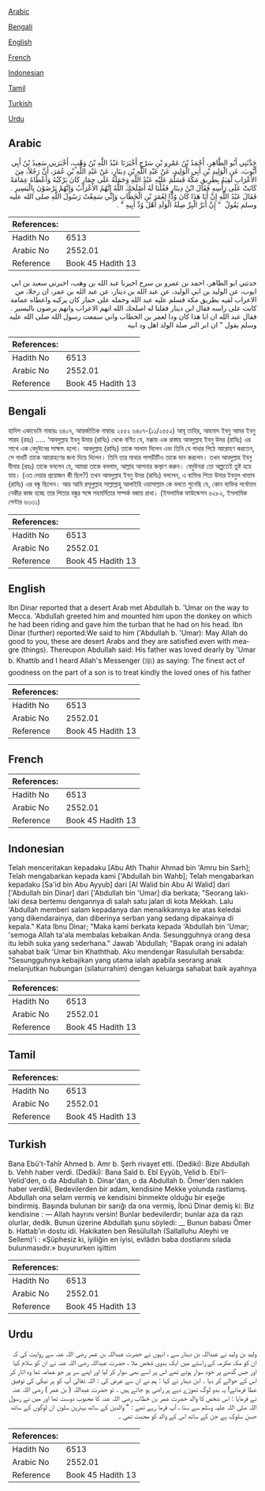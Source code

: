 [Arabic](#arabic)

[Bengali](#bengali)

[English](#english)

[French](#french)

[Indonesian](#indonesian)

[Tamil](#tamil)

[Turkish](#turkish)

[Urdu](#urdu)

## Arabic


<div dir="rtl" lang="ar" style={{fontSize:'larger',backgroundColor:'#f8f9fa',padding:20}}>
حَدَّثَنِي أَبُو الطَّاهِرِ، أَحْمَدُ بْنُ عَمْرِو بْنِ سَرْحٍ أَخْبَرَنَا عَبْدُ اللَّهِ بْنُ وَهْبٍ، أَخْبَرَنِي سَعِيدُ بْنُ أَبِي أَيُّوبَ، عَنِ الْوَلِيدِ بْنِ أَبِي الْوَلِيدِ، عَنْ عَبْدِ اللَّهِ بْنِ دِينَارٍ، عَنْ عَبْدِ اللَّهِ بْنِ عُمَرَ، أَنَّ رَجُلاً، مِنَ الأَعْرَابِ لَقِيَهُ بِطَرِيقِ مَكَّةَ فَسَلَّمَ عَلَيْهِ عَبْدُ اللَّهِ وَحَمَلَهُ عَلَى حِمَارٍ كَانَ يَرْكَبُهُ وَأَعْطَاهُ عِمَامَةً كَانَتْ عَلَى رَأْسِهِ فَقَالَ ابْنُ دِينَارٍ فَقُلْنَا لَهُ أَصْلَحَكَ اللَّهُ إِنَّهُمُ الأَعْرَابُ وَإِنَّهُمْ يَرْضَوْنَ بِالْيَسِيرِ ‏.‏ فَقَالَ عَبْدُ اللَّهِ إِنَّ أَبَا هَذَا كَانَ وُدًّا لِعُمَرَ بْنِ الْخَطَّابِ وَإِنِّي سَمِعْتُ رَسُولَ اللَّهِ صلى الله عليه وسلم يَقُولُ ‏ "‏ إِنَّ أَبَرَّ الْبِرِّ صِلَةُ الْوَلَدِ أَهْلَ وُدِّ أَبِيهِ ‏"‏ ‏.‏
</div>
<div style={{backgroundColor:'#f8f9fa',padding:20, marginBottom: 10}}><table> <thead> <tr> <th>References:</th> <th></th> </tr> </thead> <tbody><tr><td>Hadith No</td><td>6513</td></tr><tr><td>Arabic No</td><td>2552.01</td></tr><tr><td>Reference</td><td>Book 45 Hadith 13</td></tr></tbody></table></div>


<div dir="rtl" lang="ar" style={{fontSize:'larger',backgroundColor:'#f8f9fa',padding:20}}>
حدثني ابو الطاهر، احمد بن عمرو بن سرح اخبرنا عبد الله بن وهب، اخبرني سعيد بن ابي ايوب، عن الوليد بن ابي الوليد، عن عبد الله بن دينار، عن عبد الله بن عمر، ان رجلا، من الاعراب لقيه بطريق مكة فسلم عليه عبد الله وحمله على حمار كان يركبه واعطاه عمامة كانت على راسه فقال ابن دينار فقلنا له اصلحك الله انهم الاعراب وانهم يرضون باليسير . فقال عبد الله ان ابا هذا كان ودا لعمر بن الخطاب واني سمعت رسول الله صلى الله عليه وسلم يقول " ان ابر البر صلة الولد اهل ود ابيه
</div>
<div style={{backgroundColor:'#f8f9fa',padding:20, marginBottom: 10}}><table> <thead> <tr> <th>References:</th> <th></th> </tr> </thead> <tbody><tr><td>Hadith No</td><td>6513</td></tr><tr><td>Arabic No</td><td>2552.01</td></tr><tr><td>Reference</td><td>Book 45 Hadith 13</td></tr></tbody></table></div>

## Bengali


<div dir="ltr" lang="bn" style={{fontSize:'larger',backgroundColor:'#f8f9fa',padding:20}}>
হাদিস একাডেমি নাম্বারঃ ৬৪০৭, আন্তর্জাতিক নাম্বারঃ ২৫৫২ ৬৪০৭-(১১/২৫৫২) আবূ তাহির, আহমাদ ইবনু আমর ইবনু সারহ (রহঃ) ..... ‘আবদুল্লাহ ইবনু উমার (রাযিঃ) থেকে বর্ণিত যে, মক্কায় এক রাস্তায় আবদুল্লাহ ইবনু উমর (রাযিঃ) এর সাথে এক বেদুঈনের সাক্ষাৎ হলো। আবদুল্লাহ (রাযিঃ) তাকে সালাম দিলেন এবং তিনি যে গাধার পিঠে আরোহণ করতেন, সে গাধটি তাকে আরোহণের জন্য দিয়ে দিলেন। তিনি তার মাথার পাগড়ীটিও তাকে দান করলেন। তখন আবদুল্লাহ ইবনু দীনার (রহঃ) তাকে বললেন যে, আমরা তাকে বললাম, আল্লাহ আপনার কল্যাণ করুন। বেদুঈনরা তো অল্পতেই তুষ্ট হয়ে যায়। (এত দেয়ার প্রয়োজন কী ছিল?) তখন আবদুল্লাহ ইবনু উমর (রাযিঃ) বললেন, এ ব্যক্তির পিতা উমার ইবনুল খাত্তাব (রাযিঃ) এর বন্ধু ছিলেন। আর আমি রসূলুল্লাহ সাল্লাল্লাহু আলাইহি ওয়াসাল্লাম কে বলতে শুনেছি যে, কোন ব্যক্তির সর্বোত্তম নেকীর কাজ হচ্ছে তার পিতার বন্ধুর সঙ্গে সহমর্মিতার সম্পর্ক বজায় রাখা। (ইসলামিক ফাউন্ডেশন ৬২৮২, ইসলামিক সেন্টার ৬৩৩১)
</div>
<div style={{backgroundColor:'#f8f9fa',padding:20, marginBottom: 10}}><table> <thead> <tr> <th>References:</th> <th></th> </tr> </thead> <tbody><tr><td>Hadith No</td><td>6513</td></tr><tr><td>Arabic No</td><td>2552.01</td></tr><tr><td>Reference</td><td>Book 45 Hadith 13</td></tr></tbody></table></div>

## English


<div dir="ltr" lang="en" style={{fontSize:'larger',backgroundColor:'#f8f9fa',padding:20}}>
Ibn Dinar reported that a desert Arab met Abdullah b. 'Umar on the way to Mecca. 'Abdullah greeted him and mounted him upon the donkey on which he had been riding and gave him the turban that he had on his head. Ibn Dinar (further) reported:We said to him ('Abdullah b. 'Umar): May Allah do good to you, these are desert Arabs and they are satisfied even with meagre (things). Thereupon Abdullah said: His father was loved dearly by 'Umar b. Khattib and I heard Allah's Messenger (ﷺ) as saying: The finest act of goodness on the part of a son is to treat kindly the loved ones of his father
</div>
<div style={{backgroundColor:'#f8f9fa',padding:20, marginBottom: 10}}><table> <thead> <tr> <th>References:</th> <th></th> </tr> </thead> <tbody><tr><td>Hadith No</td><td>6513</td></tr><tr><td>Arabic No</td><td>2552.01</td></tr><tr><td>Reference</td><td>Book 45 Hadith 13</td></tr></tbody></table></div>

## French


<div dir="ltr" lang="fr" style={{fontSize:'larger',backgroundColor:'#f8f9fa',padding:20}}>

</div>
<div style={{backgroundColor:'#f8f9fa',padding:20, marginBottom: 10}}><table> <thead> <tr> <th>References:</th> <th></th> </tr> </thead> <tbody><tr><td>Hadith No</td><td>6513</td></tr><tr><td>Arabic No</td><td>2552.01</td></tr><tr><td>Reference</td><td>Book 45 Hadith 13</td></tr></tbody></table></div>

## Indonesian


<div dir="ltr" lang="id" style={{fontSize:'larger',backgroundColor:'#f8f9fa',padding:20}}>
Telah menceritakan kepadaku [Abu Ath Thahir Ahmad bin 'Amru bin Sarh]; Telah mengabarkan kepada kami ['Abdullah bin Wahb]; Telah mengabarkan kepadaku [Sa'id bin Abu Ayyub] dari [Al Walid bin Abu Al Walid] dari ['Abdullah bin Dinar] dari ['Abdullah bin 'Umar] dia berkata; "Seorang laki-laki desa bertemu dengannya di salah satu jalan di kota Mekkah. Lalu 'Abdullah memberi salam kepadanya dan menaikkannya ke atas keledai yang dikendarainya, dan diberinya serban yang sedang dipakainya di kepala." Kata Ibnu Dinar; "Maka kami berkata kepada 'Abdullah bin 'Umar; 'semoga Allah ta'ala membalas kebaikan Anda. Sesungguhnya orang desa itu lebih suka yang sederhana." Jawab 'Abdullah; "Bapak orang ini adalah sahabat baik 'Umar bin Khaththab. Aku mendengar Rasulullah bersabda: "Sesungguhnya kebajikan yang utama ialah apabila seorang anak melanjutkan hubungan (silaturrahim) dengan keluarga sahabat baik ayahnya
</div>
<div style={{backgroundColor:'#f8f9fa',padding:20, marginBottom: 10}}><table> <thead> <tr> <th>References:</th> <th></th> </tr> </thead> <tbody><tr><td>Hadith No</td><td>6513</td></tr><tr><td>Arabic No</td><td>2552.01</td></tr><tr><td>Reference</td><td>Book 45 Hadith 13</td></tr></tbody></table></div>

## Tamil


<div dir="ltr" lang="ta" style={{fontSize:'larger',backgroundColor:'#f8f9fa',padding:20}}>

</div>
<div style={{backgroundColor:'#f8f9fa',padding:20, marginBottom: 10}}><table> <thead> <tr> <th>References:</th> <th></th> </tr> </thead> <tbody><tr><td>Hadith No</td><td>6513</td></tr><tr><td>Arabic No</td><td>2552.01</td></tr><tr><td>Reference</td><td>Book 45 Hadith 13</td></tr></tbody></table></div>

## Turkish


<div dir="ltr" lang="tr" style={{fontSize:'larger',backgroundColor:'#f8f9fa',padding:20}}>
Bana Ebû't-Tahîr Ahmed b. Amr b. Şerh rivayet etti. (Dediki): Bize Abdullah b. Vehh haber verdi. (Dediki): Bana Saîd b. Ebî Eyyûb, Velid b. Ebi'l-Velid'den, o da Abdullah b. Dinar'dan, o da Abdullah b. Ömer'den naklen haber verdikî, Bedevilerden bir adam, kendisine Mekke yolunda rastlamış. Abdullah ona selam vermiş ve kendisini binmekte olduğu bir eşeğe bindirmiş. Başında bulunan bir sarığı da ona vermiş, İbnü Dinar demiş ki: Biz kendisine : — Allah hayrını versin! Bunlar bedevilerdir; bunlar aza da razı olurlar, dedik. Bunun üzerine Abdullah şunu söyledi: __ Bunun babası Ömer b. Hattab'ın dostu idi. Hakikaten ben Resûlullah (Sallalluhu Aleyhi ve Sellem)'i : «Şüphesiz ki, iyiliğin en iyisi, evlâdın baba dostlarını sılada bulunmasıdır.» buyururken işittim
</div>
<div style={{backgroundColor:'#f8f9fa',padding:20, marginBottom: 10}}><table> <thead> <tr> <th>References:</th> <th></th> </tr> </thead> <tbody><tr><td>Hadith No</td><td>6513</td></tr><tr><td>Arabic No</td><td>2552.01</td></tr><tr><td>Reference</td><td>Book 45 Hadith 13</td></tr></tbody></table></div>

## Urdu


<div dir="rtl" lang="ur" style={{fontSize:'larger',backgroundColor:'#f8f9fa',padding:20}}>
ولید بن ولید نے عبداللہ بن دینار سے ، انہوں نے حضرت عبداللہ بن عمر رضی اللہ عنہ سے روایت کی کہ ان کو مکہ مکرمہ کے راستے میں ایک بدوی شخص ملا ، حضرت عبداللہ رضی اللہ عنہ نے ان کو سلام کیا اور جس گدھے پر خود سوار ہوتے تھے اس پر اسے بھی سوار کر لیا اور اپنے سر پر جو عمامہ تھا وہ اتار کر اس کے حوالے کر دیا ۔ ابن دینار نے کہا : ہم نے ان سے عرض کی : اللہ تعالیٰ آپ کو ہر نیکی کی توفیق عطا فرمائے! یہ بدو لوگ تھوڑے دیے پر راضی ہو جاتے ہیں ۔ تو حضرت عبداللہ ( بن عمر ) رضی اللہ عنہ نے فرمایا : اس شخص کا والد حضرت عمر بن خطاب رضی اللہ عنہ کا محبوب دوست تھا اور میں نے رسول اللہ صلی اللہ علیہ وسلم سے سنا ، آپ فرما رہے تھے : " والدین کے ساتھ بہترین سلون ان لوگوں کے ساتھ حسن سلوک ہے جن کے ساتھ اس کے والد کو محبت تھی ۔
</div>
<div style={{backgroundColor:'#f8f9fa',padding:20, marginBottom: 10}}><table> <thead> <tr> <th>References:</th> <th></th> </tr> </thead> <tbody><tr><td>Hadith No</td><td>6513</td></tr><tr><td>Arabic No</td><td>2552.01</td></tr><tr><td>Reference</td><td>Book 45 Hadith 13</td></tr></tbody></table></div>